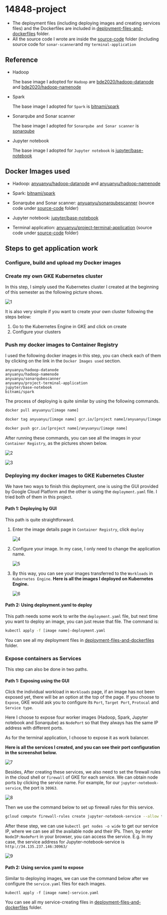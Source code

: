 # 14848-project

* The deployment files (including deploying images and creating services files) and the Dockerfiles are included in [deployment-files-and-dockerfiles](https://github.com/andrewyuanyuan/14848-project/tree/main/deployment-files-and-dockerfiles) folder.
* All the source code I wrote are inside the [source-code](https://github.com/andrewyuanyuan/14848-project/tree/main/source-code) folder (including source code for `sonar-scanner`and my `terminal-application`

## Reference

* Hadoop

  The base image I adopted for `Hadoop` are [bde2020/hadoop-datanode](https://hub.docker.com/r/bde2020/hadoop-datanode) and [bde2020/hadoop-namenode](https://hub.docker.com/r/bde2020/hadoop-namenode)

* Spark

  The base image I adopted for `Spark` is  [bitnami/spark](bitnami/spark)

* Sonarqube and Sonar scanner

  The base image I adopted for `Sonarqube and Sonar scanner` is  [sonarqube](https://hub.docker.com/_/sonarqube)

* Jupyter notebook

  The base image I adopted for `Jupyter notebook` is [jupyter/base-notebook](https://hub.docker.com/r/jupyter/base-notebook)

## Docker Images used

* Hadoop: [anyuanyu/hadoop-datanode](https://hub.docker.com/repository/docker/anyuanyu/hadoop-datanode) and [anyuanyu/hadoop-namenode](https://hub.docker.com/r/anyuanyu/hadoop-namenode)

* Spark: [bitnami/spark](bitnami/spark)

* Sonarqube and Sonar scanner: [anyuanyu/sonarqubescanner](https://hub.docker.com/r/anyuanyu/sonarqubescanner) (source code under [source-code](https://github.com/andrewyuanyuan/14848-project/tree/main/source-code) folder)

* Jupyter notebook: [jupyter/base-notebook](https://hub.docker.com/r/jupyter/base-notebook)

* Terminal application: [anyuanyu/project-terminal-application](anyuanyu/project-terminal-application) (source code under [source-code](https://github.com/andrewyuanyuan/14848-project/tree/main/source-code) folder)

## Steps to get application work

### Configure, build and upload my Docker images

### Create my own GKE Kubernetes cluster

In this step, I simply used the Kubernetes cluster I created at the beginning of this semester as the following picture shows.

![1](C:\Users\Andew\Documents\GitHub\14848-project\screenshots\1.png)

It is also very simple if you want to create your own cluster following the steps below:

1. Go to the Kubernetes Engine in GKE and click on create
2. Configure your clusters

### Push my docker images to Container Registry

I used the following docker images in this step, you can check each of them by clicking on the link in the `Docker Images used` section.

```
anyuanyu/hadoop-datanode
anyuanyu/hadoop-namenode
anyuanyu/sonarqubescanner
anyuanyu/project-terminal-application
jupyter/base-notebook
bitnami/spark
```

The process of deploying is quite similar by using the following commands.

```bash
docker pull anyuanyu/[image name]

docker tag anyuanyu/[image name] gcr.io/[project name]/anyuanyu/[image name]

docker push gcr.io/[project name]/anyuanyu/[image name]
```

After running these commands, you can see all the images in your `Container Registry`, as the pictures shown below.

![2](C:\Users\Andew\Documents\GitHub\14848-project\screenshots\2.png)

![3](C:\Users\Andew\Documents\GitHub\14848-project\screenshots\3.png)

### Deploying my docker images to GKE Kubernetes Cluster

We have two ways to finish this deployment, one is using the GUI provided by Google Cloud Platform and the other is using the `deployment.yaml` file. I tried both of them in this project.

#### Path 1: Deploying by GUI

This path is quite straightforward.

1. Enter the image details page in `Container Registry`, click `deploy`

   ![4](C:\Users\Andew\Documents\GitHub\14848-project\screenshots\4.png)

2. Configure your image. In my case, I only need to change the application name.

   ![5](C:\Users\Andew\Documents\GitHub\14848-project\screenshots\5.png)

3. By this way, you can see your images transferred to the `Workloads` in `Kubernetes Engine`. **Here is all the images I deployed on Kubernetes Engine.**

   ![6](C:\Users\Andew\Documents\GitHub\14848-project\screenshots\6.png)

#### Path 2: Using deployment.yaml to deploy

This path needs some work to write the `deployment.yaml` file, but next time you want to deploy an image, you can just reuse that file. The command is:

```bash
kubectl apply -f [image name]-deployment.yaml
```

You can see all my deployment files in [deployment-files-and-dockerfiles](https://github.com/andrewyuanyuan/14848-project/tree/main/deployment-files-and-dockerfiles) folder.

### Expose containers as Services

This step can also be done in two paths.

#### Path 1: Exposing using the GUI

Click the individual workload in `Workloads` page, if an image has not been exposed yet, there will be an option at the top of the page. If you choose to `Expose`, GKE would ask you to configure its `Port`, `Target Port`, `Protocal` and `Service type`. 

Here I choose to expose four worker images (Hadoop, Spark, Jupyter notebook and Sonarqube) as `NodePort` so that they always has the same IP address with different ports. 

As for the terminal application, I choose to expose it as work balancer.

**Here is all the services I created, and you can see their port configuration in the screenshot below.**

![7](C:\Users\Andew\Documents\GitHub\14848-project\screenshots\7.png)

Besides, After creating these services, we also need to set the firewall rules in the cloud shell or `firewall` of GKE for each service. We can obtain node ports by clicking the service name. For example, for our `jupyter-notebook-service`, the port is `30963`.

![8](C:\Users\Andew\Documents\GitHub\14848-project\screenshots\8.png)

Then we use the command below to set up firewall rules for this service.

```bash
gcloud compute firewall-rules create jupyter-notebook-service --allow tcp: 3-30963
```

After these step, we can use `kubectl get nodes -o wide` to get our service IP, where we can see all the available node and their IPs. Then, by enter `NodeIP:NodePort` in your browser, you can access the service. E.g. In my case, the service address for Jupyter-notebook-service is `http://34.135.237.146:30963/`

![9](C:\Users\Andew\Documents\GitHub\14848-project\screenshots\9.png)

#### Path 2: Using service.yaml to expose

Similar to deploying images, we can use the command below after we configure the `service.yaml` files for each images.

```
kubectl apply -f [image name]-service.yaml
```

You can see all my service-creating files in [deployment-files-and-dockerfiles](https://github.com/andrewyuanyuan/14848-project/tree/main/deployment-files-and-dockerfiles) folder.
